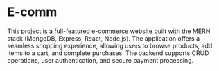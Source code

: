 # E-comm
This project is a full-featured e-commerce website built with the MERN stack (MongoDB, Express, React, Node.js). The application offers a seamless shopping experience, allowing users to browse products, add items to a cart, and complete purchases. The backend supports CRUD operations, user authentication, and secure payment processing.
